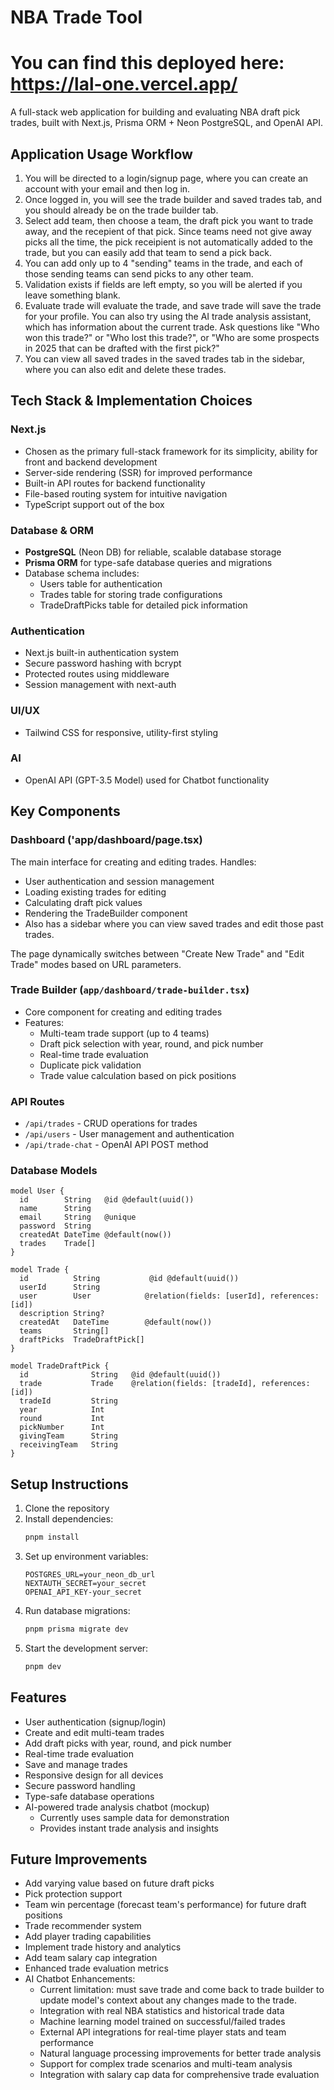 # NBA Trade Tool
# You can find this deployed here: https://lal-one.vercel.app/
A full-stack web application for building and evaluating NBA draft pick trades, built with Next.js, Prisma ORM + Neon PostgreSQL, and OpenAI API.

## Application Usage Workflow
1. You will be directed to a login/signup page, where you can create an account with your email and then log in.
2. Once logged in, you will see the trade builder and saved trades tab, and you should already be on the trade builder tab.
3. Select add team, then choose a team, the draft pick you want to trade away, and the recepient of that pick. Since teams need not give away picks all the time, the pick receipient is not automatically added to the trade, but you can easily add that team to send a pick back. 
4. You can add only up to 4 "sending" teams in the trade, and each of those sending teams can send picks to any other team.
5. Validation exists if fields are left empty, so you will be alerted if you leave something blank.
6. Evaluate trade will evaluate the trade, and save trade will save the trade for your profile. You can also try using the AI trade analysis assistant, which has information about the current trade. Ask questions like "Who won this trade?" or "Who lost this trade?", or "Who are some prospects in 2025 that can be drafted with the first pick?"
7. You can view all saved trades in the saved trades tab in the sidebar, where you can also edit and delete these trades.


## Tech Stack & Implementation Choices

### Next.js
- Chosen as the primary full-stack framework for its simplicity, ability for front and backend development
- Server-side rendering (SSR) for improved performance
- Built-in API routes for backend functionality
- File-based routing system for intuitive navigation
- TypeScript support out of the box

### Database & ORM
- **PostgreSQL** (Neon DB) for reliable, scalable database storage
- **Prisma ORM** for type-safe database queries and migrations
- Database schema includes:
  - Users table for authentication
  - Trades table for storing trade configurations
  - TradeDraftPicks table for detailed pick information

### Authentication
- Next.js built-in authentication system
- Secure password hashing with bcrypt
- Protected routes using middleware
- Session management with next-auth

### UI/UX
- Tailwind CSS for responsive, utility-first styling

### AI
- OpenAI API (GPT-3.5 Model) used for Chatbot functionality

## Key Components

### Dashboard ('app/dashboard/page.tsx)
The main interface for creating and editing trades. Handles:
- User authentication and session management
- Loading existing trades for editing
- Calculating draft pick values
- Rendering the TradeBuilder component
- Also has a sidebar where you can view saved trades and edit those past trades.

The page dynamically switches between "Create New Trade" and "Edit Trade" modes based on URL parameters.

### Trade Builder (`app/dashboard/trade-builder.tsx`)
- Core component for creating and editing trades
- Features:
  - Multi-team trade support (up to 4 teams)
  - Draft pick selection with year, round, and pick number
  - Real-time trade evaluation
  - Duplicate pick validation
  - Trade value calculation based on pick positions

### API Routes
- `/api/trades` - CRUD operations for trades
- `/api/users` - User management and authentication
- `/api/trade-chat` - OpenAI API POST method

### Database Models
```prisma
model User {
  id        String   @id @default(uuid())
  name      String
  email     String   @unique
  password  String
  createdAt DateTime @default(now())
  trades    Trade[]
}

model Trade {
  id          String           @id @default(uuid())
  userId      String
  user        User            @relation(fields: [userId], references: [id])
  description String?
  createdAt   DateTime        @default(now())
  teams       String[]        
  draftPicks  TradeDraftPick[]
}

model TradeDraftPick {
  id              String   @id @default(uuid())
  trade           Trade    @relation(fields: [tradeId], references: [id])
  tradeId         String
  year            Int
  round           Int
  pickNumber      Int
  givingTeam      String   
  receivingTeam   String   
}
```

## Setup Instructions

1. Clone the repository
2. Install dependencies:
   ```bash
   pnpm install
   ```
3. Set up environment variables:
   ```env
   POSTGRES_URL=your_neon_db_url
   NEXTAUTH_SECRET=your_secret
   OPENAI_API_KEY-your_secret
   ```
4. Run database migrations:
   ```bash
   pnpm prisma migrate dev
   ```
5. Start the development server:
   ```bash
   pnpm dev
   ```

## Features

- User authentication (signup/login)
- Create and edit multi-team trades
- Add draft picks with year, round, and pick number
- Real-time trade evaluation
- Save and manage trades
- Responsive design for all devices
- Secure password handling
- Type-safe database operations
- AI-powered trade analysis chatbot (mockup)
  - Currently uses sample data for demonstration
  - Provides instant trade analysis and insights

## Future Improvements

- Add varying value based on future draft picks
- Pick protection support
- Team win percentage (forecast team's performance) for future draft positions
- Trade recommender system
- Add player trading capabilities
- Implement trade history and analytics
- Add team salary cap integration
- Enhanced trade evaluation metrics
- AI Chatbot Enhancements:
  - Current limitation: must save trade and come back to trade builder to update model's context about any changes made to the trade. 
  - Integration with real NBA statistics and historical trade data
  - Machine learning model trained on successful/failed trades
  - External API integrations for real-time player stats and team performance
  - Natural language processing improvements for better trade analysis
  - Support for complex trade scenarios and multi-team analysis
  - Integration with salary cap data for comprehensive trade evaluation

